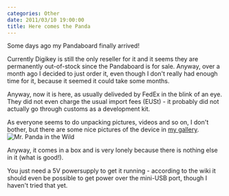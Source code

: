 ```yaml
---
categories: Other
date: 2011/03/10 19:00:00
title: Here comes the Panda
---
```

Some days ago my Pandaboard finally arrived!

Currently Digikey is still the only reseller for it and it seems they are permanently out-of-stock since the Pandaboard is for sale.
Anyway, over a month ago I decided to just order it, even though I don't really had enough time for it, because it seemed it could take some months.

Anyway, now it is here, as usually deliveded by FedEx in the blink of an eye.
They did not even charge the usual import fees (EUSt) - it probably did not actually go through customs as a development kit.

As everyone seems to do unpacking pictures, videos and so on, I don't bother, but there are some nice pictures of the device in [my gallery](http://images.gstaedtner.net/index.php?album=machines/panda).
![Mr. Panda in the Wild](http://images.gstaedtner.net/cache/machines/panda/front01_595.jpg)

Anyway, it comes in a box and is very lonely because there is nothing else in it (what is good!).

You just need a 5V powersupply to get it running - according to the wiki it should even be possible to get power over the mini-USB port, though I haven't tried that yet.

